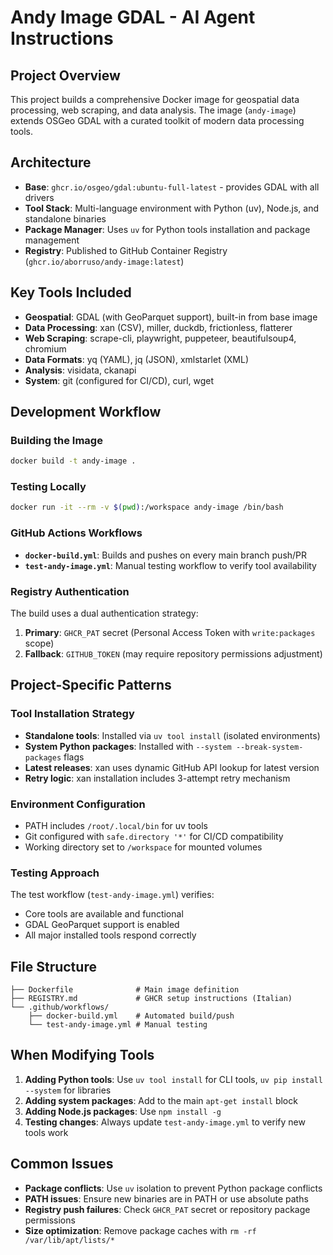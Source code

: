 # Andy Image GDAL - AI Agent Instructions

## Project Overview
This project builds a comprehensive Docker image for geospatial data processing, web scraping, and data analysis. The image (`andy-image`) extends OSGeo GDAL with a curated toolkit of modern data processing tools.

## Architecture
- **Base**: `ghcr.io/osgeo/gdal:ubuntu-full-latest` - provides GDAL with all drivers
- **Tool Stack**: Multi-language environment with Python (uv), Node.js, and standalone binaries
- **Package Manager**: Uses `uv` for Python tools installation and package management
- **Registry**: Published to GitHub Container Registry (`ghcr.io/aborruso/andy-image:latest`)

## Key Tools Included
- **Geospatial**: GDAL (with GeoParquet support), built-in from base image
- **Data Processing**: xan (CSV), miller, duckdb, frictionless, flatterer
- **Web Scraping**: scrape-cli, playwright, puppeteer, beautifulsoup4, chromium
- **Data Formats**: yq (YAML), jq (JSON), xmlstarlet (XML)
- **Analysis**: visidata, ckanapi
- **System**: git (configured for CI/CD), curl, wget

## Development Workflow

### Building the Image
```bash
docker build -t andy-image .
```

### Testing Locally
```bash
docker run -it --rm -v $(pwd):/workspace andy-image /bin/bash
```

### GitHub Actions Workflows
- **`docker-build.yml`**: Builds and pushes on every main branch push/PR
- **`test-andy-image.yml`**: Manual testing workflow to verify tool availability

### Registry Authentication
The build uses a dual authentication strategy:
1. **Primary**: `GHCR_PAT` secret (Personal Access Token with `write:packages` scope)
2. **Fallback**: `GITHUB_TOKEN` (may require repository permissions adjustment)

## Project-Specific Patterns

### Tool Installation Strategy
- **Standalone tools**: Installed via `uv tool install` (isolated environments)
- **System Python packages**: Installed with `--system --break-system-packages` flags
- **Latest releases**: xan uses dynamic GitHub API lookup for latest version
- **Retry logic**: xan installation includes 3-attempt retry mechanism

### Environment Configuration
- PATH includes `/root/.local/bin` for uv tools
- Git configured with `safe.directory '*'` for CI/CD compatibility
- Working directory set to `/workspace` for mounted volumes

### Testing Approach
The test workflow (`test-andy-image.yml`) verifies:
- Core tools are available and functional
- GDAL GeoParquet support is enabled
- All major installed tools respond correctly

## File Structure
```
├── Dockerfile              # Main image definition
├── REGISTRY.md             # GHCR setup instructions (Italian)
└── .github/workflows/
    ├── docker-build.yml    # Automated build/push
    └── test-andy-image.yml # Manual testing
```

## When Modifying Tools
1. **Adding Python tools**: Use `uv tool install` for CLI tools, `uv pip install --system` for libraries
2. **Adding system packages**: Add to the main `apt-get install` block
3. **Adding Node.js packages**: Use `npm install -g`
4. **Testing changes**: Always update `test-andy-image.yml` to verify new tools work

## Common Issues
- **Package conflicts**: Use `uv` isolation to prevent Python package conflicts
- **PATH issues**: Ensure new binaries are in PATH or use absolute paths
- **Registry push failures**: Check `GHCR_PAT` secret or repository package permissions
- **Size optimization**: Remove package caches with `rm -rf /var/lib/apt/lists/*`
